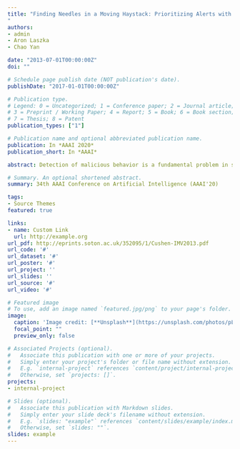 ```yaml
---
title: "Finding Needles in a Moving Haystack: Prioritizing Alerts with Adversarial Reinforcement Learning
"
authors: 
- admin
- Aron Laszka
- Chao Yan

date: "2013-07-01T00:00:00Z"
doi: ""

# Schedule page publish date (NOT publication's date).
publishDate: "2017-01-01T00:00:00Z"

# Publication type.
# Legend: 0 = Uncategorized; 1 = Conference paper; 2 = Journal article;
# 3 = Preprint / Working Paper; 4 = Report; 5 = Book; 6 = Book section;
# 7 = Thesis; 8 = Patent
publication_types: ["1"]

# Publication name and optional abbreviated publication name.
publication: In *AAAI 2020*
publication_short: In *AAAI*

abstract: Detection of malicious behavior is a fundamental problem in security. One of the major challenges in using detection systems in practice is in dealing with an overwhelming number of alerts that are triggered by normal behavior (the so-called false positives), obscuring alerts resulting from actual malicious activities. We introduce a novel approach for computing a policy for prioritizing alerts using adversarial reinforcement learning. Our approach assumes that the attacker knows the full state of the detection system and the defender's alert prioritization policy, and will dynamically choose an optimal attack. The first step of our approach is to capture the interaction between the defender and attacker in a game theoretic model. To tackle the computational complexity of solving this game to obtain a dynamic stochastic alert prioritization policy, we propose an adversarial reinforcement learning framework. In this framework, we use neural reinforcement learning to compute best response policies for both the defender and the adversary to an arbitrary stochastic policy of the other. We then use these in a double-oracle framework to obtain an approximate equilibrium of the game, which in turn yields a robust stochastic policy for the defender. We use case studies in network intrusion and fraud detection to demonstrate that our approach is effective in creating robust alert prioritization policies.

# Summary. An optional shortened abstract.
summary: 34th AAAI Conference on Artificial Intelligence (AAAI'20)

tags:
- Source Themes
featured: true

links:
- name: Custom Link
  url: http://example.org
url_pdf: http://eprints.soton.ac.uk/352095/1/Cushen-IMV2013.pdf
url_code: '#'
url_dataset: '#'
url_poster: '#'
url_project: ''
url_slides: ''
url_source: '#'
url_video: '#'

# Featured image
# To use, add an image named `featured.jpg/png` to your page's folder. 
image:
  caption: 'Image credit: [**Unsplash**](https://unsplash.com/photos/pLCdAaMFLTE)'
  focal_point: ""
  preview_only: false

# Associated Projects (optional).
#   Associate this publication with one or more of your projects.
#   Simply enter your project's folder or file name without extension.
#   E.g. `internal-project` references `content/project/internal-project/index.md`.
#   Otherwise, set `projects: []`.
projects:
- internal-project

# Slides (optional).
#   Associate this publication with Markdown slides.
#   Simply enter your slide deck's filename without extension.
#   E.g. `slides: "example"` references `content/slides/example/index.md`.
#   Otherwise, set `slides: ""`.
slides: example
---
```




